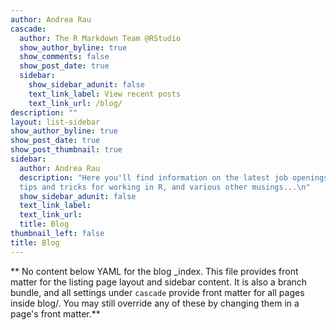 ```yaml
---
author: Andrea Rau
cascade:
  author: The R Markdown Team @RStudio
  show_author_byline: true
  show_comments: false
  show_post_date: true
  sidebar:
    show_sidebar_adunit: false
    text_link_label: View recent posts
    text_link_url: /blog/
description: ""
layout: list-sidebar
show_author_byline: true
show_post_date: true
show_post_thumbnail: true
sidebar:
  author: Andrea Rau
  description: "Here you'll find information on the latest job openings in our lab,
  tips and tricks for working in R, and various other musings...\n"
  show_sidebar_adunit: false
  text_link_label: 
  text_link_url: 
  title: Blog 
thumbnail_left: false
title: Blog
---
```


** No content below YAML for the blog _index. This file provides front matter for the listing page layout and sidebar content. It is also a branch bundle, and all settings under `cascade` provide front matter for all pages inside blog/. You may still override any of these by changing them in a page's front matter.**
